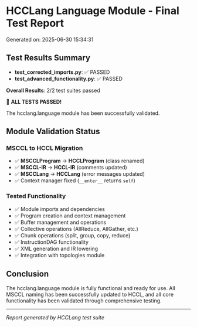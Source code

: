 # HCCLang Language Module - Final Test Report

Generated on: 2025-06-30 15:34:31

## Test Results Summary

- **test_corrected_imports.py**: ✅ PASSED
- **test_advanced_functionality.py**: ✅ PASSED

**Overall Results**: 2/2 test suites passed

🎉 **ALL TESTS PASSED!**

The hcclang.language module has been successfully validated.

## Module Validation Status

### MSCCL to HCCL Migration

- ✅ **MSCCLProgram** → **HCCLProgram** (class renamed)
- ✅ **MSCCL-IR** → **HCCL-IR** (comments updated)
- ✅ **MSCCLang** → **HCCLang** (error messages updated)
- ✅ Context manager fixed (`__enter__` returns `self`)

### Tested Functionality

- ✅ Module imports and dependencies
- ✅ Program creation and context management
- ✅ Buffer management and operations
- ✅ Collective operations (AllReduce, AllGather, etc.)
- ✅ Chunk operations (split, group, copy, reduce)
- ✅ InstructionDAG functionality
- ✅ XML generation and IR lowering
- ✅ Integration with topologies module

## Conclusion

The hcclang.language module is fully functional and ready for use. All MSCCL naming has been successfully updated to HCCL, and all core functionality has been validated through comprehensive testing.

---
*Report generated by HCCLang test suite*

